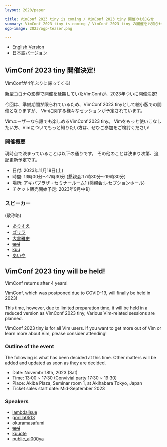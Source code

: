 ```yaml
---
layout: 2020/paper

title: VimConf 2023 tiny is coming / VimConf 2023 tiny 開催のお知らせ
summary: VimConf 2023 tiny is coming / VimConf 2023 tiny の開催をお知らせします。
ogp-image: 2023/ogp-teaser.png

---
```


*   [English Version](#english)
*   [日本語バージョン](#japanese)

## <a anme="japanese">VimConf 2023 tiny 開催決定!</a>

VimConfが4年ぶりに帰ってくる!

新型コロナの影響で開催を延期していたVimConfが、2023年ついに開催決定!

今回は、準備期間が限られているため、VimConf 2023 tinyとして縮小版での開催となりますが、
Vimに関する様々なセッションが予定されています。

Vimユーザーなら誰でも楽しめるVimConf 2023 tiny。
Vimをもっと使いこなしたい方、Vimについてもっと知りたい方は、ぜひご参加をご検討ください!

### 開催概要

現時点で決まっていることは以下の通りです。
その他のことは決まり次第、追記更新予定です。

* 日付: 2023年11月18日(土)
* 時間: 13時00分～17時30分 (懇親会:17時30分～19時30分)
* 場所: アキバプラザ・セミナールーム1 (懇親会:レセプションホール)
* チケット販売開始予定: 2023年9月中旬

### スピーカー

(敬称略)

* [ありすえ](https://twitter.com/lambdalisue)
* [ゴリラ](https://twitter.com/gorilla0513)
* [大倉雅史](https://twitter.com/okuramasafumi)
* ~~[tani](https://github.com/tani)~~
* [kuu](https://twitter.com/kuuote)
* [あいや](https://twitter.com/public_ai000ya)

## <a anme="english">VimConf 2023 tiny will be held!</a>

VimConf returns after 4 years!

VimConf, which was postponed due to COVID-19, will finally be held in 2023!

This time, however, due to limited preparation time, it will be held in a reduced version as VimConf 2023 tiny,
Various Vim-related sessions are planned.

VimConf 2023 tiny is for all Vim users.
If you want to get more out of Vim or learn more about Vim, please consider attending!

### Outline of the event

The following is what has been decided at this time.
Other matters will be added and updated as soon as they are decided.

* Date: Novembr 18th, 2023 (Sat)
* Time: 13:00 ~ 17:30 (Convivial party 17:30 ~ 19:30)
* Place: Akiba Plaza, Seminar room 1, at Akihabara Tokyo, Japan
* Ticket sales start date: Mid-September 2023

### Speakers

* [lambdalisue](https://twitter.com/lambdalisue)
* [gorilla0513](https://twitter.com/gorilla0513)
* [okuramasafumi](https://twitter.com/okuramasafumi)
* ~~[tani](https://github.com/tani)~~
* [kuuote](https://twitter.com/kuuote)
* [public\_ai000ya](https://twitter.com/public_ai000ya)
